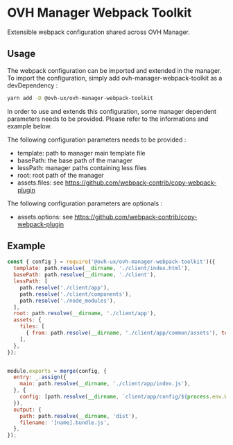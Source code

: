 # OVH Manager Webpack Toolkit

Extensible webpack configuration shared across OVH Manager.

## Usage

The webpack configuration can be imported and extended in the manager.
To import the configuration, simply add ovh-manager-webpack-toolkit as a devDependency :

```bash
yarn add -D @ovh-ux/ovh-manager-webpack-toolkit
```

In order to use and extends this configuration, some manager dependent parameters needs
to be provided. Please refer to the informations and example below.

The following configuration parameters needs to be provided :

 - template: path to manager main template file
 - basePath: the base path of the manager
 - lessPath: manager paths containing less files
 - root: root path of the manager
 - assets.files: see https://github.com/webpack-contrib/copy-webpack-plugin

The following configuration parameters are optionals :
 - assets.options: see https://github.com/webpack-contrib/copy-webpack-plugin

## Example

```js
const { config } = require('@ovh-ux/ovh-manager-webpack-toolkit')({
  template: path.resolve(__dirname, './client/index.html'),
  basePath: path.resolve(__dirname, './client'),
  lessPath: [
    path.resolve('./client/app'),
    path.resolve('./client/components'),
    path.resolve('./node_modules'),
  ],
  root: path.resolve(__dirname, './client/app'),
  assets: {
    files: [
      { from: path.resolve(__dirname, './client/app/common/assets'), to: 'assets' },
    ],
  },
});


module.exports = merge(config, {
  entry: _.assign({
    main: path.resolve(__dirname, './client/app/index.js'),
  }, {
    config: [path.resolve(__dirname, `client/app/config/${process.env.WEBPACK_SERVE ? 'dev' : 'prod'}.js`)],
  }),
  output: {
    path: path.resolve(__dirname, 'dist'),
    filename: '[name].bundle.js',
  },
});
```

